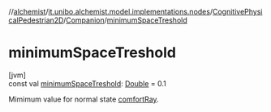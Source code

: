 //[alchemist](../../../../index.md)/[it.unibo.alchemist.model.implementations.nodes](../../index.md)/[CognitivePhysicalPedestrian2D](../index.md)/[Companion](index.md)/[minimumSpaceTreshold](minimum-space-treshold.md)

# minimumSpaceTreshold

[jvm]\
const val [minimumSpaceTreshold](minimum-space-treshold.md): [Double](https://kotlinlang.org/api/latest/jvm/stdlib/kotlin/-double/index.html) = 0.1

Mimimum value for normal state [comfortRay](../comfort-ray.md).
